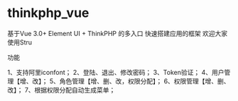 # thinkphp_vue
基于Vue 3.0+ Element UI + ThinkPHP 的多入口 快速搭建应用的框架
欢迎大家使用Stru

功能

1、支持阿里iconfont；
2、登陆、退出、修改密码；
3、Token验证；
4、用户管理【增、改】；
5、角色管理【增、删、改，权限分配】；
6、权限管理【增、删、改】；
7、根据权限分配自动生成菜单；
